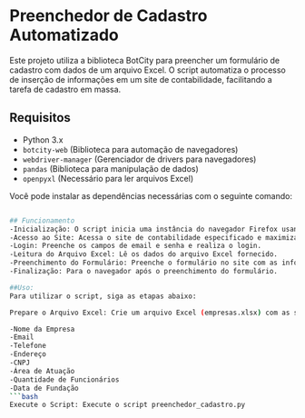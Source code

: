 # Preenchedor de Cadastro Automatizado

Este projeto utiliza a biblioteca BotCity para preencher um formulário de cadastro com dados de um arquivo Excel. O script automatiza o processo de inserção de informações em um site de contabilidade, facilitando a tarefa de cadastro em massa.

## Requisitos

- Python 3.x
- `botcity-web` (Biblioteca para automação de navegadores)
- `webdriver-manager` (Gerenciador de drivers para navegadores)
- `pandas` (Biblioteca para manipulação de dados)
- `openpyxl` (Necessário para ler arquivos Excel)

Você pode instalar as dependências necessárias com o seguinte comando:


```bash pip install botcity-web webdriver-manager pandas openpyxl

## Funcionamento
-Inicialização: O script inicia uma instância do navegador Firefox usando o WebBot da BotCity.
-Acesso ao Site: Acessa o site de contabilidade especificado e maximiza a janela do navegador.
-Login: Preenche os campos de email e senha e realiza o login.
-Leitura do Arquivo Excel: Lê os dados do arquivo Excel fornecido.
-Preenchimento do Formulário: Preenche o formulário no site com as informações extraídas do arquivo Excel.
-Finalização: Para o navegador após o preenchimento do formulário.

##Uso:
Para utilizar o script, siga as etapas abaixo:

Prepare o Arquivo Excel: Crie um arquivo Excel (empresas.xlsx) com as seguintes colunas:

-Nome da Empresa
-Email
-Telefone
-Endereço
-CNPJ
-Área de Atuação
-Quantidade de Funcionários
-Data de Fundação
```bash
Execute o Script: Execute o script preenchedor_cadastro.py
